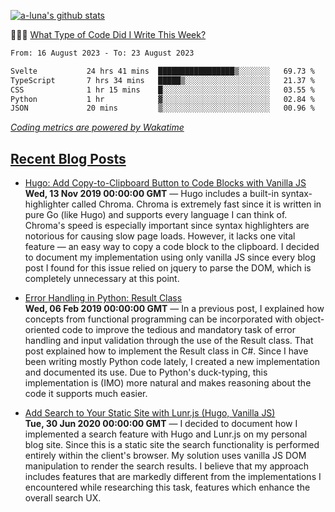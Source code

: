 [![a-luna's github stats](https://github-readme-stats.vercel.app/api?username=a-luna&show_icons=true&icon_color=000000)](https://github.com/a-luna)

👨🏽‍💻 [What Type of Code Did I Write This Week?](https://wakatime.com/@aaronluna)
<!--START_SECTION:waka-->

```txt
From: 16 August 2023 - To: 23 August 2023

Svelte           24 hrs 41 mins  █████████████████▒░░░░░░░   69.73 %
TypeScript       7 hrs 34 mins   █████▒░░░░░░░░░░░░░░░░░░░   21.37 %
CSS              1 hr 15 mins    █░░░░░░░░░░░░░░░░░░░░░░░░   03.55 %
Python           1 hr            ▓░░░░░░░░░░░░░░░░░░░░░░░░   02.84 %
JSON             20 mins         ▒░░░░░░░░░░░░░░░░░░░░░░░░   00.96 %
```

<!--END_SECTION:waka-->
_[Coding metrics are powered by Wakatime](https://wakatime.com/@aaronluna)_

<!--blog_posts-->
## [Recent Blog Posts](https://portfolio.aaronluna.dev/)
- [Hugo: Add Copy-to-Clipboard Button to Code Blocks with Vanilla JS](https://portfolio.aaronluna.dev/add-copy-button-to-code-blocks-hugo-chroma)  
**Wed, 13 Nov 2019 00:00:00 GMT** &mdash; Hugo includes a built-in syntax-highlighter called Chroma. Chroma is extremely fast since it is written in pure Go (like Hugo) and supports every language I can think of. Chroma's speed is especially important since syntax highlighters are notorious for causing slow page loads. However, it lacks one vital feature — an easy way to copy a code block to the clipboard. I decided to document my implementation using only vanilla JS since every blog post I found for this issue relied on jquery to parse the DOM, which is completely unnecessary at this point.

- [Error Handling in Python: Result Class](https://portfolio.aaronluna.dev/error-handling-python-result-class)  
**Wed, 06 Feb 2019 00:00:00 GMT** &mdash; In a previous post, I explained how concepts from functional programming can be incorporated with object-oriented code to improve the tedious and mandatory task of error handling and input validation through the use of the Result class. That post explained how to implement the Result class in C#. Since I have been writing mostly Python code lately, I created a new implementation and documented its use. Due to Python's duck-typing, this implementation is (IMO) more natural and makes reasoning about the code it supports much easier.

- [Add Search to Your Static Site with Lunr.js (Hugo, Vanilla JS)](https://portfolio.aaronluna.dev/add-search-to-static-site-lunrjs-hugo-vanillajs)  
**Tue, 30 Jun 2020 00:00:00 GMT** &mdash; I decided to document how I implemented a search feature with Hugo and Lunr.js on my personal blog site. Since this is a static site the search functionality is performed entirely within the client's browser. My solution uses vanilla JS DOM manipulation to render the search results. I believe that my approach includes features that are markedly different from the implementations I encountered while researching this task, features which enhance the overall search UX.

